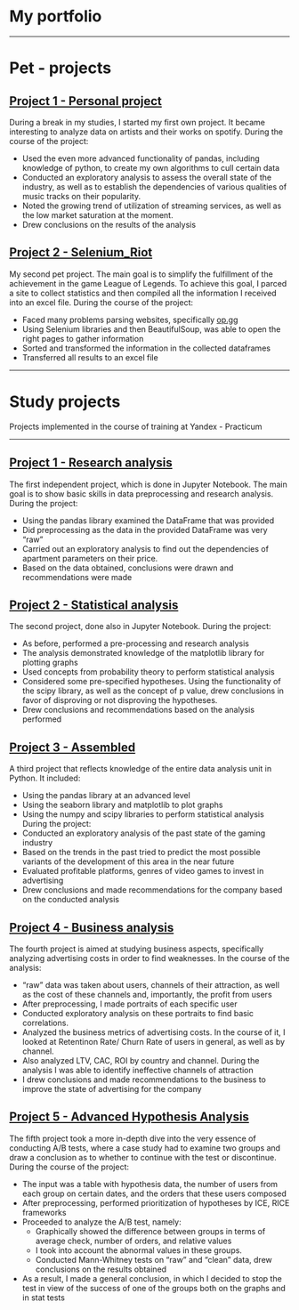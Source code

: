 # My portfolio
___________
# Pet - projects

## [Project 1 - Personal project](https://github.com/RudkovYaroslav/spotify_project)

During a break in my studies, I started my first own project. It became interesting to analyze data on artists and their works on spotify. During the course of the project:
- Used the even more advanced functionality of pandas, including knowledge of python, to create my own algorithms to cull certain data
- Conducted an exploratory analysis to assess the overall state of the industry, as well as to establish the dependencies of various qualities of music tracks on their popularity.
- Noted the growing trend of utilization of streaming services, as well as the low market saturation at the moment.
- Drew conclusions on the results of the analysis

## [Project 2 - Selenium_Riot](https://github.com/RudkovYaroslav/Selenium_Riot)

My second pet project. The main goal is to simplify the fulfillment of the achievement in the game League of Legends. To achieve this goal, I parced a site to collect statistics and then compiled all the information I received into an excel file. During the course of the project:
- Faced many problems parsing websites, specifically [op.gg](https://op.gg)
- Using Selenium libraries and then BeautifulSoup, was able to open the right pages to gather information
- Sorted and transformed the information in the collected dataframes
- Transferred all results to an excel file

___________
# Study projects

Projects implemented in the course of training at Yandex - Practicum
____________

## [Project 1 - Research analysis](https://github.com/RudkovYaroslav/research_analysis?tab=readme-ov-file)

The first independent project, which is done in Jupyter Notebook. The main goal is to show basic skills in data preprocessing and research analysis. During the project:
- Using the pandas library examined the DataFrame that was provided
- Did preprocessing as the data in the provided  DataFrame was very “raw”
- Carried out an exploratory analysis to find out the dependencies of apartment parameters on their price.
- Based on the data obtained, conclusions were drawn and recommendations were made

## [Project 2 - Statistical analysis](https://github.com/RudkovYaroslav/project_2)

The second project, done also in Jupyter Notebook. During the project:
- As before, performed a pre-processing and research analysis
- The analysis demonstrated knowledge of the matplotlib library for plotting graphs
- Used concepts from probability theory to perform statistical analysis
- Considered some pre-specified hypotheses. Using the functionality of the scipy library, as well as the concept of p value, drew conclusions in favor of disproving or not disproving the hypotheses.
- Drew conclusions and recommendations based on the analysis performed

## [Project 3 - Assembled](https://github.com/RudkovYaroslav/project_gaming)

A third project that reflects knowledge of the entire data analysis unit in Python. It included:
- Using the pandas library at an advanced level
- Using the seaborn library and matplotlib to plot graphs
- Using the numpy and scipy libraries to perform statistical analysis
During the project:
- Conducted an exploratory analysis of the past state of the gaming industry
- Based on the trends in the past tried to predict the most possible variants of the development of this area in the near future
- Evaluated profitable platforms, genres of video games to invest in advertising
- Drew conclusions and made recommendations for the company based on the conducted analysis

## [Project 4 - Business analysis](https://github.com/RudkovYaroslav/project_business)

The fourth project is aimed at studying business aspects, specifically analyzing advertising costs in order to find weaknesses. In the course of the analysis:
- “raw” data was taken about users, channels of their attraction, as well as the cost of these channels and, importantly, the profit from users
- After preprocessing, I made portraits of each specific user
- Conducted exploratory analysis on these portraits to find basic correlations.
- Analyzed the business metrics of advertising costs. In the course of it, I looked at Retentinon Rate/ Churn Rate of users in general, as well as by channel.
- Also analyzed LTV, CAC, ROI by country and channel. During the analysis I was able to identify ineffective channels of attraction
- I drew conclusions and made recommendations to the business to improve the state of advertising for the company

## [Project 5 - Advanced Hypothesis Analysis](https://github.com/RudkovYaroslav/Advanced_business_analysis)

The fifth project took a more in-depth dive into the very essence of conducting A/B tests, where a case study had to examine two groups and draw a conclusion as to whether to continue with the test or discontinue. During the course of the project:
- The input was a table with hypothesis data, the number of users from each group on certain dates, and the orders that these users composed
- After preprocessing, performed prioritization of hypotheses by ICE, RICE frameworks
- Proceeded to analyze the A/B test, namely:
   - Graphically showed the difference between groups in terms of average check, number of orders, and relative values
   - I took into account the abnormal values in these groups.
   - Conducted Mann-Whitney tests on “raw” and “clean” data, drew conclusions on the results obtained
- As a result, I made a general conclusion, in which I decided to stop the test in view of the success of one of the groups both on the graphs and in stat tests
